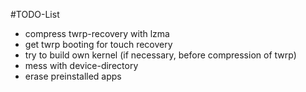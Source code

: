 #TODO-List
- compress twrp-recovery with lzma
- get twrp booting for touch recovery
- try to build own kernel (if necessary, before compression of twrp)
- mess with device-directory
- erase preinstalled apps
